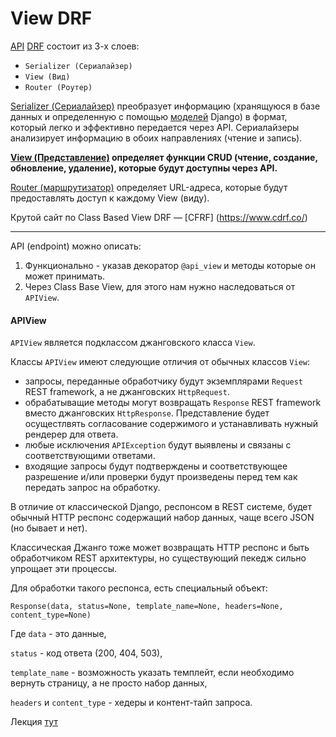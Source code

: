 # View DRF

[API](REST%20API.md) [DRF](DRF.md) состоит из 3-х слоев: 
- `Serializer (Сериалайзер)`
- `View (Вид)` 
- `Router (Роутер)`

[Serializer (Сериалайзер)](DRF-Сериалайзеры.md) преобразует информацию (хранящуюся в базе данных и 
определенную с помощью [моделей](Django-MVT-Model.md) Django) в формат, который легко и эффективно 
передается через API. Сериалайзеры анализирует информацию в обоих направлениях (чтение и запись).

**[View (Представление)](DRF-View.md) определяет функции CRUD (чтение, создание, обновление, удаление), 
которые будут доступны через API.**

[Router (маршрутизатор)](DRF-Router.md) определяет URL-адреса, которые будут предоставлять 
доступ к каждому View (виду). 

Крутой сайт по Class Based View DRF — [CFRF] (https://www.cdrf.co/)

---
API (endpoint) можно описать:
1. Функционально - указав декоратор `@api_view` и методы которые он может принимать.
2. Через Class Base View, для этого нам нужно наследоваться от `APIView`.


#### APIView
`APIView` является подклассом джанговского класса `View`.

Классы `APIView` имеют следующие отличия от обычных классов `View`:
- запросы, переданные обработчику будут экземплярами `Request` REST framework, а не джанговских `HttpRequest`.
- обрабатыващие методы могут возвращать `Response` REST framework вместо джанговских `HttpResponse`. Представление будет осущестлвять согласование содержимого и устанавливать нужный рендерер для ответа.
- любые исключения `APIException` будут выявлены и связаны с соответствующими ответами.
- входящие запросы будут подтверждены и соответствующее разрешение и/или проверки будут произведены перед тем как передать запрос на обработку.

В отличие от классической Django, респонсом в REST системе, будет обычный HTTP респонс содержащий набор данных, чаще всего JSON (но бывает и нет).

Классическая Джанго тоже может возвращать HTTP респонс и быть обработчиком REST архитектуры, но существующий пекедж сильно упрощает эти процессы.

Для обработки такого респонса, есть специальный объект:

`Response(data, status=None, template_name=None, headers=None, content_type=None)`

Где `data` - это данные,

`status` - код ответа (200, 404, 503),

`template_name` - возможность указать темплейт, если необходимо вернуть страницу, а не просто набор данных,

`headers` и `content_type` - хедеры и контент-тайп запроса.





Лекция [тут](https://github.com/PonomaryovVladyslav/PythonCources/blob/master/lesson38.md)



